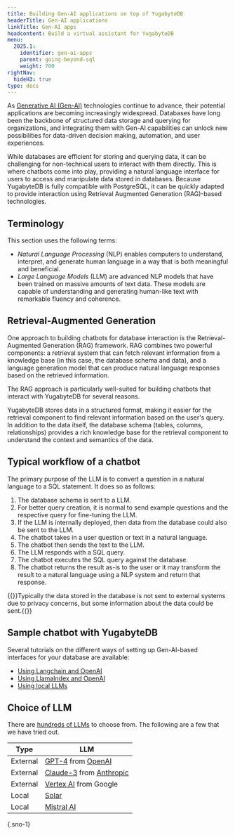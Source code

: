 ```yaml
---
title: Building Gen-AI applications on top of YugabyteDB
headerTitle: Gen-AI applications
linkTitle: Gen-AI apps
headcontent: Build a virtual assistant for YugabyteDB
menu:
  2025.1:
    identifier: gen-ai-apps
    parent: going-beyond-sql
    weight: 700
rightNav:
  hideH3: true
type: docs
---
```


As [Generative AI (Gen-AI)](https://generativeai.net/) technologies continue to advance, their potential applications are becoming increasingly widespread. Databases have long been the backbone of structured data storage and querying for organizations, and integrating them with Gen-AI capabilities can unlock new possibilities for data-driven decision making, automation, and user experiences.

While databases are efficient for storing and querying data, it can be challenging for non-technical users to interact with them directly. This is where chatbots come into play, providing a natural language interface for users to access and manipulate data stored in databases. Because YugabyteDB is fully compatible with PostgreSQL, it can be quickly adapted to provide interaction using Retrieval Augmented Generation (RAG)-based technologies.

## Terminology

This section uses the following terms:

- _Natural Language Processing_ (NLP) enables computers to understand, interpret, and generate human language in a way that is both meaningful and beneficial.
- _Large Language Models_ (LLM) are advanced NLP models that have been trained on massive amounts of text data. These models are capable of understanding and generating human-like text with remarkable fluency and coherence.

## Retrieval-Augmented Generation

One approach to building chatbots for database interaction is the Retrieval-Augmented Generation (RAG) framework. RAG combines two powerful components: a retrieval system that can fetch relevant information from a knowledge base (in this case, the database schema and data), and a language generation model that can produce natural language responses based on the retrieved information.

The RAG approach is particularly well-suited for building chatbots that interact with YugabyteDB for several reasons.

YugabyteDB stores data in a structured format, making it easier for the retrieval component to find relevant information based on the user's query. In addition to the data itself, the database schema (tables, columns, relationships) provides a rich knowledge base for the retrieval component to understand the context and semantics of the data.

## Typical workflow of a chatbot

The primary purpose of the LLM is to convert a question in a natural language to a SQL statement. It does so as follows:

1. The database schema is sent to a LLM.
1. For better query creation, it is normal to send example questions and the respective query for fine-tuning the LLM.
1. If the LLM is internally deployed, then data from the database could also be sent to the LLM.
1. The chatbot takes in a user question or text in a natural language.
1. The chatbot then sends the text to the LLM.
1. The LLM responds with a SQL query.
1. The chatbot executes the SQL query against the database.
1. The chatbot returns the result as-is to the user or it may transform the result to a natural language using a NLP system and return that response.

{{<warning>}}Typically the data stored in the database is not sent to external systems due to privacy concerns, but some information about the data could be sent.{{</warning>}}

## Sample chatbot with YugabyteDB

Several tutorials on the different ways of setting up Gen-AI-based interfaces for your database are available:

- [Using Langchain and OpenAI](/preview/tutorials/ai/ai-langchain-openai/)
- [Using LlamaIndex and OpenAI](/preview/tutorials/ai/ai-llamaindex-openai/)
- [Using local LLMs](/preview/tutorials/ai/ai-localai/)

## Choice of LLM

There are [hundreds of LLMs](https://huggingface.co/spaces/HuggingFaceH4/open_llm_leaderboard) to choose from. The following are a few that we have tried out.

|   Type   |                                     LLM                                      |
| -------- | ---------------------------------------------------------------------------- |
| External | [GPT-4](https://openai.com/research/gpt-4) from [OpenAI](https://openai.com) |
| External | [Claude-3](https://claude.ai/) from [Anthropic](https://www.anthropic.com/)  |
| External | [Vertex AI](https://cloud.google.com/vertex-ai?hl=en) from Google            |
| Local    | [Solar](https://www.upstage.ai/solar-llm)                                    |
| Local    | [Mistral AI](https://mistral.ai/)                                            |
{.sno-1}
